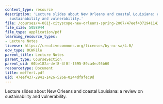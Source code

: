 ```yaml
---
content_type: resource
description: 'Lecture slides about New Orleans and coastal Louisiana: a review on
  sustainability and vulnerability.'
file: /courses/4-001j-cityscope-new-orleans-spring-2007/47eef43729411426526a0244df9fec9d_meffert.pdf
file_size: 5058944
file_type: application/pdf
learning_resource_types:
- Lecture Notes
license: https://creativecommons.org/licenses/by-nc-sa/4.0/
ocw_type: OCWFile
parent_title: Lecture Notes
parent_type: CourseSection
parent_uid: 60be182a-def8-4f0f-f595-89ca4ec95b60
resourcetype: Document
title: meffert.pdf
uid: 47eef437-2941-1426-526a-0244df9fec9d
---
```

Lecture slides about New Orleans and coastal Louisiana: a review on sustainability and vulnerability.